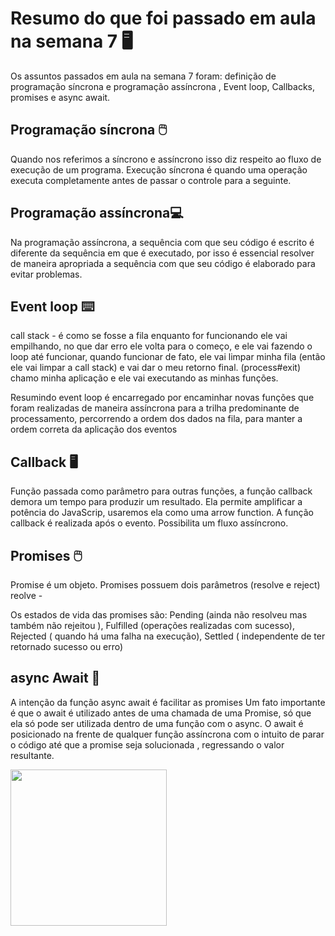 
# Resumo do que foi passado em aula na semana 7 🖥️

Os assuntos passados em aula na semana 7 foram: definição de programação síncrona e programação assíncrona , Event loop, Callbacks, promises e async await. 

## Programação síncrona 🖱️

Quando nos referimos a síncrono e assíncrono isso diz respeito ao fluxo de execução de um programa. 
Execução síncrona é quando uma operação executa completamente antes de passar o controle para a seguinte. 

## Programação assíncrona💻
Na programação assíncrona, a sequência  com que seu código é escrito é diferente da sequência  em que é executado, por isso é essencial resolver de maneira apropriada a sequência com que seu código é elaborado para evitar problemas.

## Event loop ⌨️

call stack - é como se fosse a fila
enquanto for funcionando ele vai empilhando, no que dar erro ele volta para o começo, e ele vai fazendo o loop até funcionar, quando funcionar de fato, ele vai limpar minha fila (então ele vai limpar a call stack) e vai dar o meu retorno final. (process#exit)
chamo minha aplicação e ele vai executando as minhas funções.

Resumindo event loop é encarregado por encaminhar novas funções que foram realizadas de maneira assíncrona para a trilha predominante de processamento, percorrendo a ordem dos dados na fila, para manter a ordem correta da aplicação dos eventos  

## Callback 🖥️
Função passada como parâmetro  para outras funções, a função callback  demora um tempo para produzir um resultado. Ela permite amplificar a potência do JavaScrip, usaremos ela como uma arrow function. A função callback é realizada após o evento. Possibilita um fluxo assíncrono.

## Promises 🖱️
Promise é um objeto. Promises possuem dois parâmetros (resolve e reject)
reolve - 

Os estados de vida das promises são: Pending (ainda não resolveu mas também não rejeitou ), Fulfilled (operações realizadas com sucesso), Rejected ( quando há uma falha na execução), Settled ( independente de ter retornado sucesso ou erro)

## async Await 🤖

A intenção da função async await é facilitar as promises
Um fato importante  é que o await é utilizado antes de uma chamada de uma Promise, só que ela só pode ser utilizada dentro de uma função com o async.
O await é posicionado na frente de qualquer função assíncrona com o intuito de  parar  o código até que a promise seja solucionada , regressando o valor resultante.

<img src=https://thumbs.gfycat.com/AcrobaticOrganicAsianwaterbuffalo.webp width="250" height="250" /> </h4> <br>










